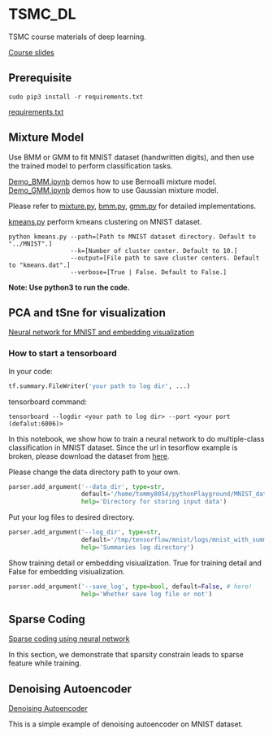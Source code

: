 # TSMC_DL
TSMC course materials of deep learning.

[Course slides](TSMC_DL/unsupervised-learning.pdf)

## Prerequisite
```
sudo pip3 install -r requirements.txt
```
[requirements.txt](TSMC_DL/requirements.txt)

## Mixture Model
Use BMM or GMM to fit MNIST dataset (handwritten digits), and then use the trained model to perform classification tasks.

[Demo_BMM.ipynb](Mixture_Model/Demo_BMM.ipynb) demos how to use Bernoalli mixture model.  
[Demo_GMM.ipynb](Mixture_Model/Demo_GMM.ipynb) demos how to use Gaussian mixture model.  

Please refer to [mixture.py](Mixture_Model/mixture.py), [bmm.py](Mixture_Model/bmm.py), [gmm.py](Mixture_Model/gmm.py)
for detailed implementations.

[kmeans.py](Mixture_Model/kmeans.py) perform kmeans clustering on MNIST dataset.
```
python kmeans.py --path=[Path to MNIST dataset directory. Default to "../MNIST".]
                 --k=[Number of cluster center. Default to 10.]
                 --output=[File path to save cluster centers. Default to "kmeans.dat".]
                 --verbose=[True | False. Default to False.]
```
**Note: Use python3 to run the code.**

## PCA and tSne for visualization
[Neural network for MNIST and embedding visualization](TSMC_DL/MNIST_nn_embedding.ipynb)

### How to start a tensorboard

In your code:

```python
tf.summary.FileWriter('your path to log dir', ...)
```

tensorboard command:

```
tensorboard --logdir <your path to log dir> --port <your port (defalut:6006)>
```

In this notebook, we show how to train a neural network to do multiple-class classification in MNIST dataset.
Since the url in tesorflow example is broken, please download the dataset from [here](http://yann.lecun.com/exdb/mnist/).


Please change the data directory path to your own. 
```python
parser.add_argument('--data_dir', type=str, 
                    default='/home/tommy8054/pythonPlayground/MNIST_data/', # here!
                    help='Directory for storing input data')
```
Put your log files to desired directory.
```python
parser.add_argument('--log_dir', type=str, 
                    default='/tmp/tensorflow/mnist/logs/mnist_with_summaries', # here!
                    help='Summaries log directory')
```
Show training detail or embedding visiualization. True for training detail and False for embedding visiualization.
```python
parser.add_argument('--save_log', type=bool, default=False, # here!
                    help='Whether save log file or not')
```
## Sparse Coding
[Sparse coding using neural network](TSMC_DL/Sparse_Coding.ipynb)

In this section, we demonstrate that sparsity constrain leads to sparse feature while training. 

## Denoising Autoencoder
[Denoising Autoencoder](TSMC_DL/MNIST_Dae_Dropout.ipynb)

This is a simple example of denoising autoencoder on MNIST dataset.
